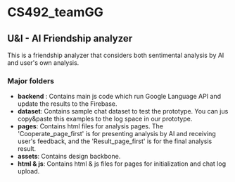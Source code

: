 # CS492_teamGG
## U&I - AI Friendship analyzer
This is a friendship analyzer that considers both sentimental analysis by AI and user's own analysis.

### Major folders
* **backend** : Contains main js code which run Google Language API and update the results to the Firebase.
* **dataset**: Contains sample chat dataset to test the prototype. You can jus copy&paste this examples to the log space in our prototype.
* **pages**: Contains html files for analysis pages. The 'Cooperate_page_first' is for presenting analysis by AI and receiving user's feedback, and the 'Result_page_first' is for the final analysis result.
* **assets**: Contains design backbone.
* **html & js**: Contains html & js files for pages for initialization and chat log upload.

